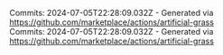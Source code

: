 Commits: 2024-07-05T22:28:09.032Z - Generated via https://github.com/marketplace/actions/artificial-grass
<br>
Commits: 2024-07-05T22:28:09.032Z - Generated via https://github.com/marketplace/actions/artificial-grass
<br>
